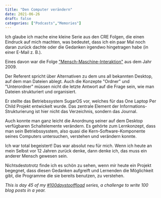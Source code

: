 ```yaml
---
title: "Den Computer verändern"
date: 2021-06-26
draft: false
categories: ["Podcasts","Memories"]
---
```

Ich glaube ich mache eine kleine Serie aus den CRE Folgen, die einen Eindruck auf mich machten, was bedeutet, dass ich ein paar Mal noch daran zurück dachte oder die Gedanken irgendwo hingetragen habe (in einer E-Mail z. B.).

Eines davon war die Folge ["Mensch-Maschine-Interaktion"](https://cre.fm/cre131-mensch-maschine-interaktion) aus dem Jahr 2009.

Der Referent spricht über Alternativen zu dem uns all bekannten Desktop, auf dem man Dateien ablegt. Auch die Konzepte "Ordner" und "Unterordner" müssen nicht die letzte Antwort auf die Frage sein, wie man Dateien strukturiert und organisiert.

Er stellte das Betriebssystem SugarOS vor, welches für das One Laptop Per Child Projekt entwickelt wurde. Das zentrale Element der Informations-Strukturierung ist hier nicht das Verzeichnis, sondern das Journal.

Auch konnte man ganz leicht die Anordnung seiner auf dem Desktop verfügbaren Schaltelemente verändern. Es gehörte zum Lernkonzept, dass man sein Betriebssysstem, also quasi die Kern-Software-Komponente seines Computers untersuchen, verstehen und verändern konnte.

Ich war total begeistert! Das war absolut neu für mich. Wenn ich heute an mein Selbst vor 12 Jahren zurück denke, dann denke ich, das muss ein anderer Mensch gewesen sein.

Nichtsdestotrotz finde ich es schön zu sehen, wenn mir heute ein Projekt begegnet, dass diesen Gedanken aufgreift und Lernenden die Möglichkeit gibt, die Programme die sie bereits benutzen, zu verstehen.

_This is day 45 of my [#100daystooffload](https://100daystooffload.com/) series, a challenge to write 100 blog posts in a year._